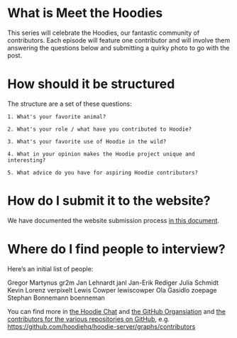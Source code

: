 # What is Meet the Hoodies

This series will celebrate the Hoodies, our fantastic community of contributors. Each episode will feature one contributor and will involve them answering the questions below and submitting a quirky photo to go with the post.


# How should it be structured

The structure are a set of these questions:

```
1. What's your favorite animal?

2. What's your role / what have you contributed to Hoodie?

3. What's your favorite use of Hoodie in the wild?

4. What in your opinion makes the Hoodie project unique and interesting?

5. What advice do you have for aspiring Hoodie contributors?
```


# How do I submit it to the website?

We have documented the website submission process [in this document](https://github.com/hoodiehq/editorial/blob/master/documents/blog-process.md).


# Where do I find people to interview?

Here’s an initial list of people:

Gregor Martynus gr2m
Jan Lehnardt janl
Jan-Erik Rediger
Julia Schmidt
Kevin Lorenz verpixelt
Lewis Cowper lewiscowper
Ola Gasidlo zoepage
Stephan Bonnemann boenneman

You can find more in [the Hoodie Chat](http://hood.ie/chat) and [the GitHub Organsiation](https://github.com/orgs/hoodiehq/people) and [the contributors for the various repositories on GitHub](https://github.com/hoodiehq), e.g. https://github.com/hoodiehq/hoodie-server/graphs/contributors

